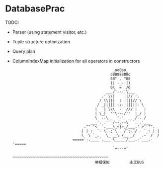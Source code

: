# DatabasePrac
TODO:
- Parser (using statement visitor, etc.)
<!--- Scan Operator Completion and testing-->
- Tuple structure optimization
- Query plan
- ColumnIndexMap initialization for all operators in constructors

                                                   _oo0oo_
                                                  o8888888o
                                                  88" . "88
                                                  (| -_- |)
                                                  0\  =  /0
                                                ___/`---'\___
                                              .' \\|     |// '.
                                             / \\|||  :  |||// \
                                            / _||||| -:- |||||- \
                                           |   | \\\  -  /// |   |
                                           | \_|  ''\---/''  |_/ |
                                           \  .-\__  '-'  ___/-. /
                                         ___'. .'  /--.--\  `. .'___
                                      ."" '<  `.___\_<|>_/___.' >' "".
                                     | | :  `- \`.;`\ _ /`;.`/ - ` : | |
                                     \  \ `_.   \_ __\ /__ _/   .-` /  /
                                 =====`-.____`.___ \_____/___.-`___.-'=====
                                                   `=---='
                                 ~~~~~~~~~~~~~~~~~~~~~~~~~~~~~~~~~~~~~~~~~~~
                                           佛祖保佑         永无BUG
